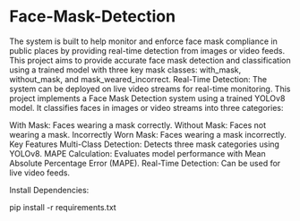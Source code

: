 # Face-Mask-Detection
The system is built to help monitor and enforce face mask compliance in public places by providing real-time detection from images or video feeds. This project aims to provide accurate face mask detection and classification using a trained model with three key mask classes: with_mask, without_mask, and mask_weared_incorrect. Real-Time Detection: The system can be deployed on live video streams for real-time monitoring.
This project implements a Face Mask Detection system using a trained YOLOv8 model. It classifies faces in images or video streams into three categories:

With Mask: Faces wearing a mask correctly.
Without Mask: Faces not wearing a mask.
Incorrectly Worn Mask: Faces wearing a mask incorrectly.
Key Features
Multi-Class Detection: Detects three mask categories using YOLOv8.
MAPE Calculation: Evaluates model performance with Mean Absolute Percentage Error (MAPE).
Real-Time Detection: Can be used for live video feeds.

Install Dependencies:

pip install -r requirements.txt
